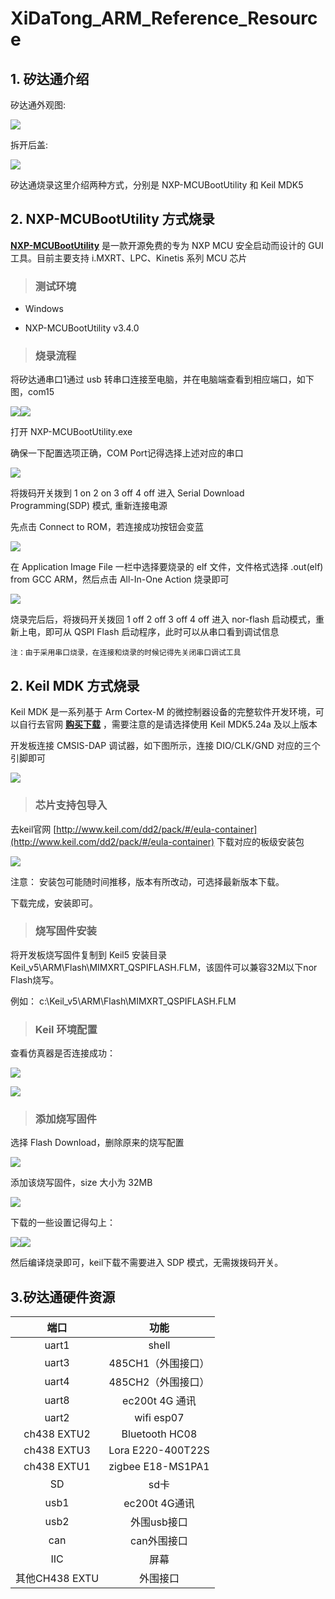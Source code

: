 # XiDaTong_ARM_Reference_Resource

## 1. 矽达通介绍

矽达通外观图:

![](https://s2.loli.net/2022/03/17/56PYhSplI1Ud89a.png)

拆开后盖:

![](https://s2.loli.net/2022/03/17/5SkJish7VqRfwrX.png)

矽达通烧录这里介绍两种方式，分别是 NXP-MCUBootUtility 和 Keil MDK5

## 2. NXP-MCUBootUtility 方式烧录

**[NXP-MCUBootUtility](https://github.com/JayHeng/NXP-MCUBootUtility/tree/v3.4.0)** 是一款开源免费的专为 NXP MCU 安全启动而设计的 GUI 工具。目前主要支持 i.MXRT、LPC、Kinetis 系列 MCU 芯片

> ### 测试环境

- Windows

- NXP-MCUBootUtility v3.4.0

> ### 烧录流程

将矽达通串口1通过 usb 转串口连接至电脑，并在电脑端查看到相应端口，如下图，com15

![](https://s2.loli.net/2022/03/17/b2alJPrmvcEXh5Z.png)![](https://s2.loli.net/2022/03/17/lu2jfeGnyzHKZpD.png)

打开 NXP-MCUBootUtility.exe

确保一下配置选项正确，COM Port记得选择上述对应的串口

![](https://s2.loli.net/2022/03/16/3z2NLbqlS4f6VGY.png)

将拨码开关拨到 1 on 2 on 3 off 4 off 进入 Serial Download Programming(SDP) 模式, 重新连接电源

先点击 Connect to ROM，若连接成功按钮会变蓝

![](https://s2.loli.net/2022/03/16/9pefoEvilVYSOrh.png)

在 Application Image File 一栏中选择要烧录的 elf 文件，文件格式选择 .out(elf) from GCC ARM，然后点击 All-In-One Action 烧录即可

![](https://s2.loli.net/2022/03/16/SrEywuekORU2sNz.png)

烧录完后后，将拨码开关拨回 1 off 2 off 3 off 4 off 进入 nor-flash 启动模式，重新上电，即可从 QSPI Flash 启动程序，此时可以从串口看到调试信息

`注：由于采用串口烧录，在连接和烧录的时候记得先关闭串口调试工具`

## 2. Keil MDK 方式烧录

Keil MDK 是一系列基于 Arm Cortex-M 的微控制器设备的完整软件开发环境，可以自行去官网 **[购买下载](https://www.keil.com/download/product/)** ，需要注意的是请选择使用 Keil MDK5.24a 及以上版本

开发板连接 CMSIS-DAP 调试器，如下图所示，连接 DIO/CLK/GND 对应的三个引脚即可

![](https://s2.loli.net/2022/03/17/V6sQ8R5SXHMbZdU.png)

> ### 芯片支持包导入

去keil官网 [http://www.keil.com/dd2/pack/#/eula-container](http://www.keil.com/dd2/pack/#/eula-container) 下载对应的板级安装包

![](https://s2.loli.net/2022/03/17/Fofnw1ajkuyOLmi.png)

注意： 安装包可能随时间推移，版本有所改动，可选择最新版本下载。

下载完成，安装即可。

> ### 烧写固件安装

将开发板烧写固件复制到 Keil5 安装目录 Keil_v5\ARM\Flash\MIMXRT_QSPIFLASH.FLM，该固件可以兼容32M以下nor Flash烧写。

例如： c:\Keil_v5\ARM\Flash\MIMXRT_QSPIFLASH.FLM

> ### Keil 环境配置

查看仿真器是否连接成功：

![](https://s2.loli.net/2022/03/17/xmQqBslFL1j2SDN.png)

![](https://s2.loli.net/2022/03/17/H5it68ZWzuRwA4J.png)

> ### 添加烧写固件

选择 Flash Download，删除原来的烧写配置

![](https://s2.loli.net/2022/03/17/xOZCnXdaErIF5oS.png)

添加该烧写固件，size 大小为 32MB

![](https://s2.loli.net/2022/03/17/xfCIsgOF2N5t3pM.png)

下载的一些设置记得勾上：

![](https://s2.loli.net/2022/03/17/acizCh5tH7MJATO.png)![](https://s2.loli.net/2022/03/17/cUqhyRgoPFQHW6L.png)

然后编译烧录即可，keil下载不需要进入 SDP 模式，无需拨拨码开关。



## 3.矽达通硬件资源

|      端口      |        功能        |
| :------------: | :----------------: |
|     uart1      |       shell        |
|     uart3      | 485CH1（外围接口） |
|     uart4      | 485CH2（外围接口） |
|     uart8      |   ec200t 4G 通讯   |
|     uart2      |     wifi esp07     |
|  ch438  EXTU2  |   Bluetooth HC08   |
|  ch438  EXTU3  | Lora  E220-400T22S |
|  ch438  EXTU1  | zigbee  E18-MS1PA1 |
|       SD       |        sd卡        |
|      usb1      |   ec200t 4G通讯    |
|      usb2      |    外围usb接口     |
|      can       |    can外围接口     |
|      IIC       |        屏幕        |
| 其他CH438 EXTU |      外围接口      |



